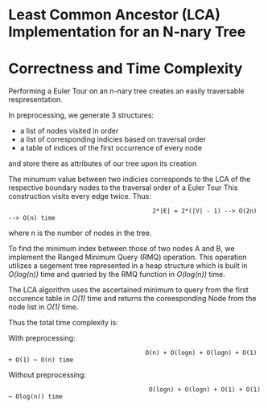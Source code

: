 # Least Common Ancestor (LCA) Implementation for an N-nary Tree

# Correctness and Time Complexity

Performing a Euler Tour on an n-nary tree creates an easily traversable respresentation. 

In preprocessing, we generate 3 structures:
- a list of nodes visited in order
- a list of corresponding indicies based on traversal order
- a table of indices of the first occurrence of every node 

and store there as attributes of our tree upon its creation

The minumum value between two indicies corresponds to the LCA of the respective boundary nodes to the traversal order of a Euler Tour
This construction visits every edge twice. Thus: 

                                            2*|E| = 2*(|V| - 1) --> O(2n) --> O(n) time

where n is the number of nodes in the tree.

To find the minimum index between those of two nodes A and B, we implement the Ranged Minimum Query (RMQ) operation.
This operation utilizes a segement tree represented in a heap structure which is built in *O(log(n))* time and queried by the RMQ function in *O(log(n))* time.

The LCA algorithm uses the ascertained minimum to query from the first occurence table in *O(1)* time and returns the coreesponding Node from the node list in *O(1)* time.

Thus the total time complexity is:

With preprocessing:

                                          O(n) + O(logn) + O(logn) + O(1) + O(1) ~ O(n) time

Without preprocessing:

                                           O(logn) + O(logn) + O(1) + O(1) ~ Olog(n)) time
